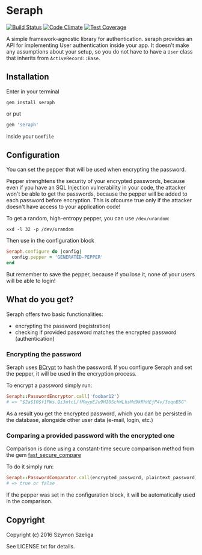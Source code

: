 # Seraph
[![Build Status](https://travis-ci.org/Szeliga/seraph.svg?branch=master)](https://travis-ci.org/Szeliga/seraph)
[![Code Climate](https://codeclimate.com/github/Szeliga/seraph/badges/gpa.svg)](https://codeclimate.com/github/Szeliga/seraph)
[![Test Coverage](https://codeclimate.com/github/Szeliga/seraph/badges/coverage.svg)](https://codeclimate.com/github/Szeliga/seraph/coverage)

A simple framework-agnostic library for authentication. seraph provides an API for implementing User authentication inside your app. It doesn't make any assumptions about your setup, so you do not have to have a `User` class that inherits from `ActiveRecord::Base`.


## Installation

Enter in your terminal
```
gem install seraph
```
or put
``` ruby
gem 'seraph'
```
inside your `Gemfile`

## Configuration

You can set the pepper that will be used when encrypting the password.

Pepper strenghtens the security of your encrypted passwords, because even if you have an SQL Injection vulnerability in your code, the attacker won't be able to get the passwords, because the pepper will be added to each password before encryption. This is ofcourse true only if the attacker doesn't have access to your application code!

To get a random, high-entropy pepper, you can use `/dev/urandom`:

```
xxd -l 32 -p /dev/urandom
```

Then use in the configuration block

``` ruby
Seraph.configure do |config|
  config.pepper = 'GENERATED-PEPPER'
end
```

But remember to save the pepper, because if you lose it, none of your users will be able to login!

## What do you get?

Seraph offers two basic functionalities:

* encrypting the password (registration)
* checking if provided password matches the encrypted password (authentication)

### Encrypting the password

Seraph uses [BCrypt](https://github.com/codahale/bcrypt-ruby) to hash the password. If you configure Seraph and set the pepper, it will be used in the encryption process.

To encrypt a password simply run:

``` ruby
Seraph::PasswordEncryptor.call('foobar12')
# => "$2a$10$f1PWs.Qi3mtcL/fMaypEJu9HI0SchWLhsMd9kRhHEjP4v/3oqnB5G"
```

As a result you get the encrypted password, which you can be persisted in the database, alongside other user data (e-mail, login, etc.)

### Comparing a provided password with the encrypted one

Comparison is done using a constant-time secure comparison method from the gem [fast_secure_compare](https://github.com/daxtens/fast_secure_compare)

To do it simply run:

``` ruby
Seraph::PasswordComparator.call(encrypted_password, plaintext_password)
# => true or false
```

If the pepper was set in the configuration block, it will be automatically used in the comparison.

## Copyright

Copyright (c) 2016 Szymon Szeliga

See LICENSE.txt for details.
